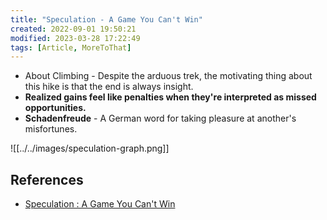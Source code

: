 ```yaml
---
title: "Speculation - A Game You Can't Win"
created: 2022-09-01 19:50:21
modified: 2023-03-28 17:22:49
tags: [Article, MoreToThat]
---
```


- About Climbing - Despite the arduous trek, the motivating thing about this hike is that the end is always insight.
- **Realized gains feel like penalties when they're interpreted as missed opportunities.**
- **Schadenfreude** - A German word for taking pleasure at another's misfortunes.

![[../../images/speculation-graph.png]]

## References

- [Speculation : A Game You Can't Win](https://moretothat.com/speculation/)
